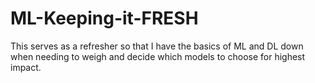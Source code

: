 # ML-Keeping-it-FRESH
This serves as a refresher so that I have the basics of ML and DL down when needing to weigh and decide which models to choose for highest impact.

